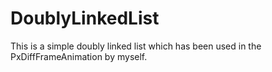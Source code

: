 # DoublyLinkedList
This is a simple doubly linked list which has been used in the PxDiffFrameAnimation by myself.
